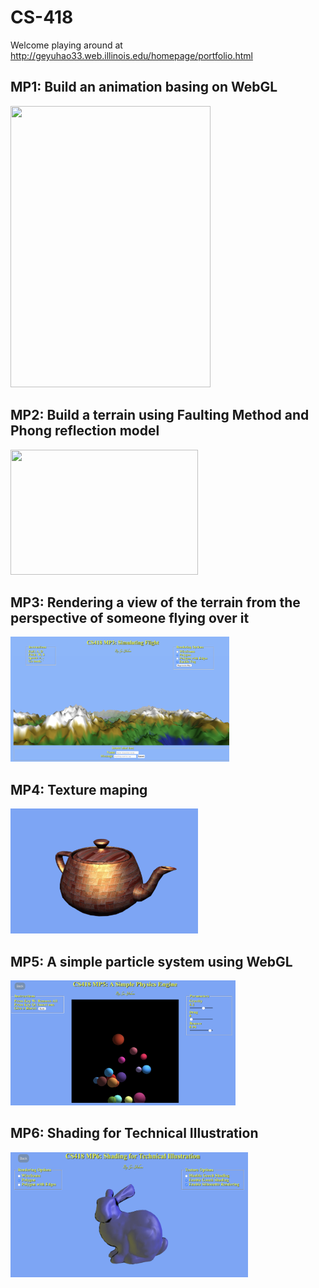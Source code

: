 # CS-418

Welcome playing around at http://geyuhao33.web.illinois.edu/homepage/portfolio.html

## MP1: Build an animation basing on WebGL
<img width="320" height="450" src="https://github.com/Geyuhao/CS-418/blob/main/img/mp1.gif"/>

## MP2: Build a terrain using Faulting Method and Phong reflection model
<img width="300" height="200" src="https://github.com/Geyuhao/CS-418/blob/main/img/mp2.gif"/>

## MP3: Rendering a view of the terrain from the perspective of someone flying over it
<img width="350" height="200" src="https://github.com/Geyuhao/CS-418/blob/main/img/mp3.png"/>

## MP4: Texture maping
<img width="300" height="200" src="https://github.com/Geyuhao/CS-418/blob/main/img/mp4.png"/>

## MP5: A simple particle system using WebGL
<img width="360" height="200" src="https://github.com/Geyuhao/CS-418/blob/main/img/mp5.jpg"/>

## MP6: Shading for Technical Illustration
<img width="380" height="200" src="https://github.com/Geyuhao/CS-418/blob/main/img/mp6.jpg"/>
